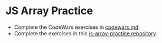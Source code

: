 # JS Array Practice

* Complete the CodeWars exercises in [codewars.md](./codewars.md)
* Complete the exercises in this [js-array-practice repository](https://github.com/seanrreid/js-array-practice)
